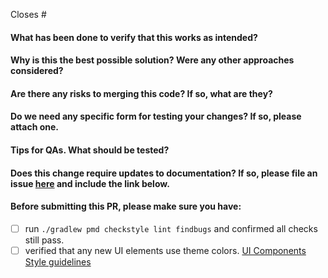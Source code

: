Closes #

<!-- 
Thank you for contributing to ODK Collect!

Before sending this PR, please read
https://github.com/opendatakit/collect/blob/master/CONTRIBUTING.md
-->

#### What has been done to verify that this works as intended?

#### Why is this the best possible solution? Were any other approaches considered?

#### Are there any risks to merging this code? If so, what are they?

#### Do we need any specific form for testing your changes? If so, please attach one.

#### Tips for QAs. What should be tested?

#### Does this change require updates to documentation? If so, please file an issue [here]( https://github.com/opendatakit/docs/issues/new) and include the link below.

#### Before submitting this PR, please make sure you have:
- [ ] run `./gradlew pmd checkstyle lint findbugs` and confirmed all checks still pass.
- [ ] verified that any new UI elements use theme colors. [UI Components Style guidelines](https://github.com/opendatakit/collect/blob/master/CONTRIBUTING.md#ui-components-style-guidelines)
